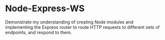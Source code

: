 # Node-Express-WS
Demonstrate my understanding of creating Node modules and implementing the Express router to route HTTP requests to different sets of endpoints, and respond to them.
